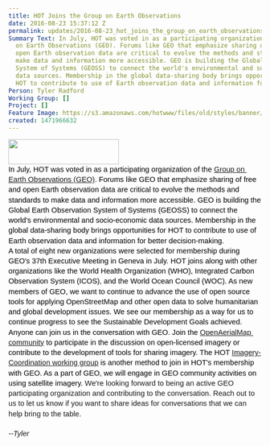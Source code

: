 ```yaml
---
title: HOT Joins the Group on Earth Observations
date: 2016-08-23 15:37:12 Z
permalink: updates/2016-08-23_hot_joins_the_group_on_earth_observations
Summary Text: In July, HOT was voted in as a participating organization of the Group
  on Earth Observations (GEO). Forums like GEO that emphasize sharing of free and
  open Earth observation data are critical to evolve the methods and standards to
  make data and information more accessible. GEO is building the Global Earth Observation
  System of Systems (GEOSS) to connect the world's environmental and socio-economic
  data sources. Membership in the global data-sharing body brings opportunities for
  HOT to contribute to use of Earth observation data and information for better decision-making.
Person: Tyler Radford
Working Group: []
Project: []
Feature Image: https://s3.amazonaws.com/hotwww/files/old/styles/banner/public/IMG_7609.JPG
created: 1471966632
---
```


<p style="line-height: 1.38; margin-top: 0pt; margin-bottom: 0pt;" dir="ltr"><span style="font-size: 14.666666666666666px; font-family: Arial; color: #000000; background-color: transparent; font-weight: 400; font-style: normal; font-variant: normal; text-decoration: none; vertical-align: baseline; white-space: pre-wrap;"><img class="image-medium" src="https://s3.amazonaws.com/hotwww/files/old/styles/medium/public/top_banner_main_l.png?itok=y9YWYMvi" alt="" style="width:220px;height:50px"></span></p><p style="line-height: 1.38; margin-top: 0pt; margin-bottom: 0pt;" dir="ltr"><span style="font-size: 14.666666666666666px; font-family: Arial; color: #000000; background-color: transparent; font-weight: 400; font-style: normal; font-variant: normal; text-decoration: none; vertical-align: baseline; white-space: pre-wrap;">In July, HOT was voted in as a participating organization of the <a href="https://www.earthobservations.org/">Group on Earth Observations (GEO)</a>. Forums like GEO that emphasize sharing of free and open Earth observation data are critical to evolve the methods and standards to make data and information more accessible. GEO is building the Global Earth Observation System of Systems (GEOSS) to connect the world's environmental and socio-economic data sources. Membership in the global data-sharing body brings opportunities for HOT to contribute to use of Earth observation data and information for better decision-making.</span></p><p style="line-height: 1.38; margin-top: 0pt; margin-bottom: 0pt;" dir="ltr"><span style="font-size: 14.666666666666666px; font-family: Arial; color: #000000; background-color: transparent; font-weight: 400; font-style: normal; font-variant: normal; text-decoration: none; vertical-align: baseline; white-space: pre-wrap;">A total of eight new organizations were selected for membership during GEO's 37th Executive Meeting in Geneva in July. HOT joins along with other organizations like the World Health Organization (WHO), Integrated Carbon Observation System (ICOS), and the World Ocean Council (WOC). As new members of GEO, we want to continue to advance the use of open source tools for applying OpenStreetMap and other open data to solve humanitarian and global development issues. We see our membership as a way for us to continue progress to see the Sustainable Development Goals achieved. </span></p><p style="line-height: 1.38; margin-top: 0pt; margin-bottom: 0pt;" dir="ltr"><span style="font-size: 14.666666666666666px; font-family: Arial; color: #000000; background-color: transparent; font-weight: 400; font-style: normal; font-variant: normal; text-decoration: none; vertical-align: baseline; white-space: pre-wrap;">Anyone can join us in the conversation with GEO. Join the <a href="https://twitter.com/OpenAerialMap">OpenAerialMap community</a> to participate in the discussion on open-licensed imagery or contribute to the development of tools for sharing imagery. The HOT <a href="http://wiki.openstreetmap.org/wiki/HOT_activation#Imagery_Coordination">Imagery-Coordination working group</a> is another method to join in HOT's membership with GEO. As a part of GEO, we will engage in GEO community activities on using satellite imagery. </span><span style="font-weight: normal;"><span style="font-size: 14.6667px; font-family: Arial; font-weight: 400; font-style: normal; font-variant-ligatures: normal; font-variant-caps: normal; white-space: pre-wrap; background-color: transparent;">We're looking forward to being an active GEO participating organization and contributing to the conversation. Reach out to us to let us know if you want to share ideas for conversations that we can help bring to the table.</span></span></p><p style="line-height: 1.38; margin-top: 0pt; margin-bottom: 0pt;" dir="ltr">&nbsp;</p><p style="line-height: 1.38; margin-top: 0pt; margin-bottom: 0pt;" dir="ltr"><em><span style="font-weight: normal;"><span style="font-size: 14.6667px; font-family: Arial; font-weight: 400; font-variant-ligatures: normal; font-variant-caps: normal; white-space: pre-wrap; background-color: transparent;">--Tyler</span></span></em></p>
